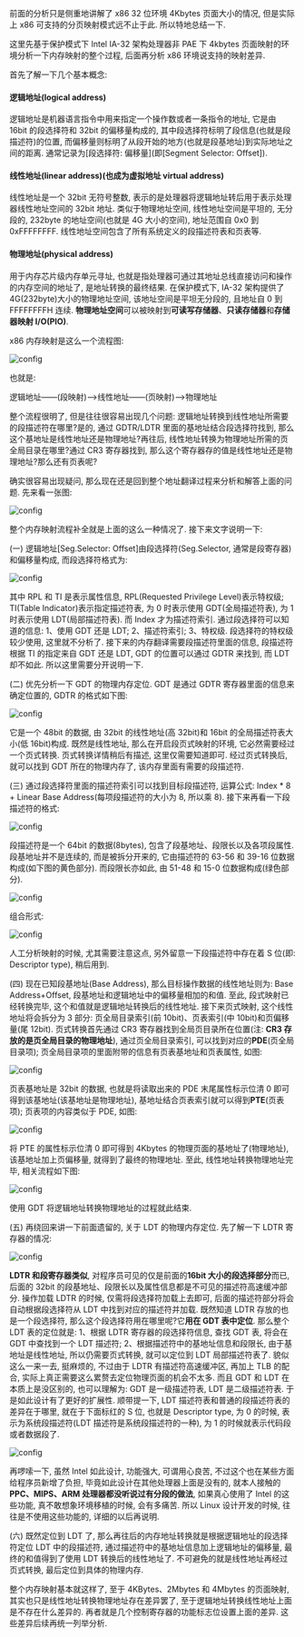 
前面的分析只是侧重地讲解了 x86 32 位环境 4Kbytes 页面大小的情况, 但是实际上 x86 可支持的分页映射模式远不止于此. 所以特地总结一下.

这里先基于保护模式下 Intel IA-32 架构处理器非 PAE 下 4kbytes 页面映射的环境分析一下内存映射的整个过程, 后面再分析 x86 环境说支持的映射差异.

首先了解一下几个基本概念:

#### 逻辑地址(logical address)

逻辑地址是机器语言指令中用来指定一个操作数或者一条指令的地址, 它是由 16bit 的段选择符和 32bit 的偏移量构成的, 其中段选择符标明了段信息(也就是段描述符)的位置, 而偏移量则标明了从段开始的地方(也就是段基地址)到实际地址之间的距离. 通常记录为[段选择符: 偏移量](即[Segment Selector: Offset]).

#### 线性地址(linear address)(也成为虚拟地址 virtual address)

线性地址是一个 32bit 无符号整数, 表示的是处理器将逻辑地址转后用于表示处理器线性地址空间的 32bit 地址. 类似于物理地址空间, 线性地址空间是平坦的, 无分段的, 232byte 的地址空间(也就是 4G 大小的空间), 地址范围自 0x0 到 0xFFFFFFFF. 线性地址空间包含了所有系统定义的段描述符表和页表等.

#### 物理地址(physical address)

用于内存芯片级内存单元寻址, 也就是指处理器可通过其地址总线直接访问和操作的内存空间的地址了, 是地址转换的最终结果. 在保护模式下, IA-32 架构提供了 4G(232byte)大小的物理地址空间, 该地址空间是平坦无分段的, 且地址自 0 到 FFFFFFFFH 连续. **物理地址空间**可以被映射到**可读写存储器**、**只读存储器**和**存储器映射 I/O(PIO)**.

x86 内存映射是这么一个流程图:

![config](images/1.png)

也就是:

逻辑地址——(段映射)——>线性地址——(页映射)——>物理地址

整个流程很明了, 但是往往很容易出现几个问题: 逻辑地址转换到线性地址所需要的段描述符在哪里?是的, 通过 GDTR/LDTR 里面的基地址结合段选择符找到, 那么这个基地址是线性地址还是物理地址?再往后, 线性地址转换为物理地址所需的页全局目录在哪里?通过 CR3 寄存器找到, 那么这个寄存器存的值是线性地址还是物理地址?那么还有页表呢?

确实很容易出现疑问, 那么现在还是回到整个地址翻译过程来分析和解答上面的问题. 先来看一张图:

![config](images/14.png)

整个内存映射流程补全就是上面的这么一种情况了. 接下来文字说明一下:

(一) 逻辑地址[Seg.Selector: Offset]由段选择符(Seg.Selector, 通常是段寄存器)和偏移量构成, 而段选择符格式为:

![config](images/15.png)

其中 RPL 和 TI 是表示属性信息, RPL(Requested Privilege Level)表示特权级; TI(Table Indicator)表示指定描述符表, 为 0 时表示使用 GDT(全局描述符表), 为 1 时表示使用 LDT(局部描述符表). 而 Index 才为描述符索引. 通过段选择符可以知道的信息: 1、使用 GDT 还是 LDT; 2、描述符索引; 3、特权级. 段选择符的特权级较少使用, 这里就不分析了. 接下来的内存翻译需要段描述符里面的信息, 段描述符根据 TI 的指定来自 GDT 还是 LDT, GDT 的位置可以通过 GDTR 来找到, 而 LDT 却不如此. 所以这里需要分开说明一下.

(二) 优先分析一下 GDT 的物理内存定位. GDT 是通过 GDTR 寄存器里面的信息来确定位置的, GDTR 的格式如下图:

![config](images/16.png)

它是一个 48bit 的数据, 由 32bit 的线性地址(高 32bit)和 16bit 的全局描述符表大小(低 16bit)构成. 既然是线性地址, 那么在开启段页式映射的环境, 它必然需要经过一个页式转换. 页式转换详情稍后有描述, 这里仅需要知道即可. 经过页式转换后, 就可以找到 GDT 所在的物理内存了, 该内存里面有需要的段描述符.

(三) 通过段选择符里面的描述符索引可以找到目标段描述符, 运算公式: Index * 8 + Linear Base Address(每项段描述符的大小为 8, 所以乘 8). 接下来再看一下段描述符的格式:

![config](images/17.png)

段描述符是一个 64bit 的数据(8bytes), 包含了段基地址、段限长以及各项段属性. 段基地址并不是连续的, 而是被拆分开来的, 它由描述符的 63-56 和 39-16 位数据构成(如下图的黄色部分). 而段限长亦如此, 由 51-48 和 15-0 位数据构成(绿色部分).

![config](images/18.png)

组合形式:

![config](images/19.png)

人工分析映射的时候, 尤其需要注意这点, 另外留意一下段描述符中存在着 S 位(即: Descriptor type), 稍后用到.

(四) 现在已知段基地址(Base Address), 那么目标操作数据的线性地址则为: Base Address+Offset, 段基地址和逻辑地址中的偏移量相加的和值. 至此, 段式映射已经转换完毕, 这个和值就是逻辑地址转换后的线性地址. 接下来页式映射, 这个线性地址将会拆分为 3 部分: 页全局目录索引(前 10bit)、页表索引(中 10bit)和页偏移量(尾 12bit). 页式转换首先通过 CR3 寄存器找到全局页目录所在位置(注: **CR3 存放的是页全局目录的物理地址**), 通过页全局目录索引, 可以找到对应的**PDE**(页全局目录项); 页全局目录项的里面附带的信息有页表基地址和页表属性, 如图:

![config](images/20.png)

页表基地址是 32bit 的数据, 也就是将读取出来的 PDE 末尾属性标示位清 0 即可得到该基地址(该基地址是物理地址), 基地址结合页表索引就可以得到**PTE**(页表项); 页表项的内容类似于 PDE, 如图:

![config](images/21.png)

将 PTE 的属性标示位清 0 即可得到 4Kbytes 的物理页面的基地址了(物理地址), 该基地址加上页偏移量, 就得到了最终的物理地址. 至此, 线性地址转换物理地址完毕, 相关流程如下图:

![config](images/22.png)

使用 GDT 将逻辑地址转换物理地址的过程就此结束.

(五) 再绕回来讲一下前面遗留的, 关于 LDT 的物理内存定位. 先了解一下 LDTR 寄存器的情况:

![config](images/23.png)

**LDTR 和段寄存器类似**, 对程序员可见的仅是前面的**16bit 大小的段选择部分**而已, 后面的 32bit 的段基地址、段限长以及属性信息都是不可见的描述符高速缓冲部分. 操作加载 LDTR 的时候, 仅需将段选择符加载上去即可, 后面的描述符部分将会自动根据段选择符从 LDT 中找到对应的描述符并加载. 既然知道 LDTR 存放的也是一个段选择符, 那么这个段选择符用在哪里呢?它**用在 GDT 表中定位**. 那么整个 LDT 表的定位就是: 1、根据 LDTR 寄存器的段选择符信息, 查找 GDT 表, 将会在 GDT 中查找到一个 LDT 描述符; 2、根据描述符中的基地址信息和段限长, 由于基地址是线性地址, 所以仍需要页式转换, 就可以定位到 LDT 局部描述符表了. 貌似这么一来一去, 挺麻烦的, 不过由于 LDTR 有描述符高速缓冲区, 再加上 TLB 的配合, 实际上真正需要这么累赘去定位物理页面的机会不太多. 而且 GDT 和 LDT 在本质上是没区别的, 也可以理解为: GDT 是一级描述符表, LDT 是二级描述符表. 于是如此设计有了更好的扩展性. 顺带提一下, LDT 描述符表和普通的段描述符表的差异在于哪里, 就在于下面标红的 S 位, 也就是 Descriptor type, 为 0 的时候, 表示为系统段描述符(LDT 描述符是系统段描述符的一种), 为 1 的时候就表示代码段或者数据段了.

![config](images/24.png)

再啰嗦一下, 虽然 Intel 如此设计, 功能强大, 可谓用心良苦, 不过这个也在某些方面给程序员新增了负担, 毕竟如此设计在其他处理器上面是没有的, 就本人接触的**PPC、MIPS、ARM 处理器都没听说过有分段的做法**, 如果真心使用了 Intel 的这些功能, 真不敢想象环境移植的时候, 会有多痛苦. 所以 Linux 设计开发的时候, 往往是不使用这些功能的, 详细的以后再说明.

(六) 既然定位到 LDT 了, 那么再往后的内存地址转换就是根据逻辑地址的段选择符定位 LDT 中的段描述符, 通过描述符中的基地址信息加上逻辑地址的偏移量, 最终的和值得到了使用 LDT 转换后的线性地址了. 不可避免的就是线性地址再经过页式转换, 最后定位到具体的物理内存.

整个内存映射基本就这样了, 至于 4KBytes、2Mbytes 和 4Mbytes 的页面映射, 其实也只是线性地址转换物理地址存在差异罢了, 至于逻辑地址转换线性地址上面是不存在什么差异的. 再者就是几个控制寄存器的功能标志位设置上面的差异. 这些差异后续再统一列举分析.